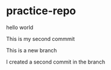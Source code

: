 # practice-repo
hello world

This is my second commmit

This is a new branch

I created a second commit in the branch